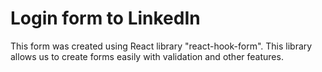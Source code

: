 # Login form to LinkedIn 

This form was created using React library "react-hook-form". This library allows us to create forms easily with validation and other features.

